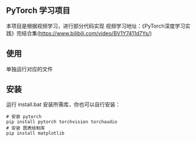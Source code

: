 ## PyTorch 学习项目
本项目是根据视频学习，进行部分代码实现
视频学习地址：《PyTorch深度学习实践》完结合集(https://www.bilibili.com/video/BV1Y7411d7Ys/)
## 使用
单独运行对应的文件
## 安装
运行 install.bat 安装所需库，你也可以自行安装：
```
# 安装 pytorch
pip install pytorch torchvision torchaudio
# 安装 图表绘制库
pip install matplotlib
```
